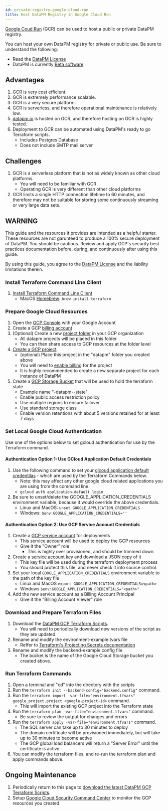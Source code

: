 ```yaml
---
id: private-registry-google-cloud-run
title: Host DataPM Registry in Google Cloud Run
---
```


[Google Coud Run](https://cloud.google.com/run) (GCR) can be used to host a public or private DataPM registry.

You can host your own DataPM registry for private or public use. Be sure to understand the following:

-   Read the [DataPM License](license.md)
-   DataPM is currently [Beta software](beta-notice.md).

## Advantages

1. GCR is very cost efficient.
1. GCR is extremely performance scalable.
1. GCR is a very secure platform.
1. GCR is serverless, and therefore operational maintenance is relatively low.
1. [datapm.io](https://datapm.io) is hosted on GCR, and therefore hosting on GCR is highly tested.
1. Deployment to GCR can be automated using DataPM's ready to go Terraform scripts.
    - Includes Postgres Database
    - Does not include SMTP mail server

## Challenges

1. GCR is a serverless platform that is not as widely known as other cloud platforms.
    - You will need to be familiar with GCR
    - Operating GCR is very different than other cloud platforms
1. GCR limits a single HTTP connection lifetime to 60 minutes, and therefore may not be suitable for storing some continuously streaming or very large data sets.

## WARNING

This guide and the resources it provides are intended as a helpful starter. These resources are not garunteed to produce a 100% secure deployment of DataPM. You should be cautious. Review and apply GCP's security best practices documentation before, during, and continuously after using this guide.

By using this guide, you agree to the [DataPM License](https://datapm.io/docs/license) and the liability limitations therein.

### Install Terraform Command Line Client

1. [Install Terraform Command Line Client](https://learn.hashicorp.com/tutorials/terraform/install-cli)
    - MacOS [Homebrew](https://brew.sh/): `brew install terraform`

### Prepare Google Cloud Resources

1. Open the [GCP Console](https://console.cloud.google.com) with your Google Account
1. Create a GCP [billing account](https://cloud.google.com/billing/docs/how-to/manage-billing-account)
1. (Optional) Create a new [project folder](https://cloud.google.com/resource-manager/docs/creating-managing-folders) in your GCP organization
    - All datapm projects will be placed in this folder
    - You can then share access to GCP resources at the folder level
1. [Create a GCP project](https://cloud.google.com/resource-manager/docs/creating-managing-projects).
    - (optional) Place this project in the "datapm" folder you created above
    - You will need to [enable billing](https://cloud.google.com/billing/docs/how-to/modify-project) for the project
    - It is highly recommended to create a new separate project for each instance of DataPM
1. Create a [GCP Storage Bucket](https://cloud.google.com/storage/docs/creating-buckets) that will be used to hold the terraform state
    - Example name "<company-name>-datapm-<environment>-state"
    - Enable public access restriction policy
    - Use multiple regions to ensure failover
    - Use standard storage class
    - Enable version retentions with about 5 versions retained for at least 7 days

### Set Local Google Cloud Authentication

Use one of the options below to set gcloud authentication for use by the Terraform command.

#### Authentication Option 1: Use GCloud Application Default Credentials

1. Use the following command to set your [glcoud application default credentilas](https://cloud.google.com/sdk/gcloud/reference/auth/application-default/login) - which are used by the Terraform Commands below.
    - Note: this may affect any other google cloud related applications you are using from the command line.
    - `gcloud auth application-default login`
1. Be sure to unset/delete the GOOGLE_APPLICATION_CREDENTIALS environment variable, because it would override the above credentials.
    - Linux and MacOS: `unset GOOGLE_APPLICATION_CREDENTIALS`
    - Windows: `$env:GOOGLE_APPLICATION_CREDENTIALS=''`

#### Authentication Option 2: Use GCP Service Account Credentials

1. Create a [GCP service account](https://cloud.google.com/iam/docs/creating-managing-service-accounts) for deployments
    - This service account will be used to deploy the GCP resources
    - Give it the "Owner" role
        - This is highly over provisioned, and should be trimmed down
1. Create a [service account key](https://cloud.google.com/iam/docs/creating-managing-service-account-keys) and download a JSON copy of it
    - This key file will be used during the terraform deployment process
    - You should protect this file, and never check it into source control.
1. Set your local `GOOGLE_APPLICATION_CREDENTIALS` environment variable to the path of the key file
    - Linux and MacOS `export GOOGLE_APPLICATION_CREDENTIALS=<path>`
    - Windows `$env:GOOGLE_APPLICATION_CREDENTIALS="<path>"`
1. Add the new service account as a Billing Account Principal
    - Give it the "Billing Account Viewer" role

### Download and Prepare Terraform Files

1. Download the [DataPM GCP Terraform Scripts](/static/terraform-scripts/gcp).
    - You will need to periodically download new versions of the script as they are updated.
1. Rename and modify the environment-example.tvars file
    - Reffer to [Terraform's Protecting Secrets documentation](https://learn.hashicorp.com/tutorials/terraform/sensitive-variables)
1. Rename and modify the backend-example.config file
    - The bucket is the name of the Google Cloud Storage bucket you created above.

### Run Terraform Commands

1. Open a terminal and "cd" into the directory with the scripts
1. Run the `terraform init --backend-config="backend.config"` command.
1. Run the `terraform import -var-file="environment.tfvars" google_project.project <google-project-id>` command.
    - This will import the existing GCP project into the Terraform state
1. Run the `terraform plan -var-file="environment.tfvars"` command.
    - Be sure to review the output for changes and errors
1. Run the `terraform apply -var-file="environment.tfvars"` command.
    - The SQL server can take up to 30 minutes to deploy
    - The domain certificate will be provisioned immediately, but will take up to 30 minutes to become active
    - The GCP global load balancers will return a "Server Error" until the certificate is active
1. You can modify the terraform files, and re-run the terraform plan and apply commands above.

## Ongoing Maintenance

1. Periodically return to this page to [download the latest DataPM GCP Terraform Scripts](/static/terraform-scripts/gcp).
1. Setup [Google Cloud Security Command Center](https://cloud.google.com/security-command-center) to monitor the GCP resources you created.
